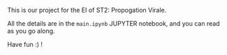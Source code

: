 This is our project for the EI of ST2: Propogation Virale.  
  
All the details are in the `main.ipynb` JUPYTER notebook, and you can read as you go along. 
  
Have fun :) !  
   
  
